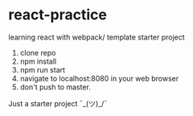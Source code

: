 # react-practice
learning react with webpack/ template starter project

1. clone repo
2. npm install
3. npm run start
4. navigate to localhost:8080 in your web browser
5. don't push to master. 

Just a starter project ¯\_(ツ)_/¯

